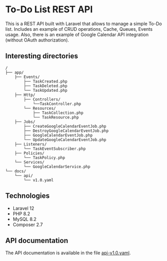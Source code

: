 # To-Do List REST API

This is a REST API built with Laravel that allows to manage a simple To-Do list. Includes an example of 
CRUD operations, Cache, Queues, Events usage. Also, there is an example of Google Calendar API integration 
(without OAuth authorization).

## Interesting directories

```
/
├── app/
    ├── Events/
        ├── TaskCreated.php
        ├── TaskDeleted.php
        └── TaskUpdated.php
    ├── Http/
        ├── Controllers/
            └──TaskController.php
        └── Resources/
            ├── TaskCollection.php
            └── TaskResource.php
    ├── Jobs/
        ├── CreateGoogleCalendarEventJob.php
        ├── DestroyGoogleCalendarEventJob.php
        ├── GoogleCalendarEventJob.php
        └── UpdateGoogleCalendarEventJob.php
    ├── Listeners/
        └── TaskEventSubscriber.php
    ├── Policies/
        └── TaskPolicy.php
    └── Services/
        └── GoogleCalendarService.php
└── docs/
    └── api/
        └── v1.0.yaml
```

## Technologies

- Laravel 12
- PHP 8.2
- MySQL 8.2
- Composer 2.7

## API documentation

The API documentation is available in the file [api-v1.0.yaml](./docs/api/v1.0.yaml).

